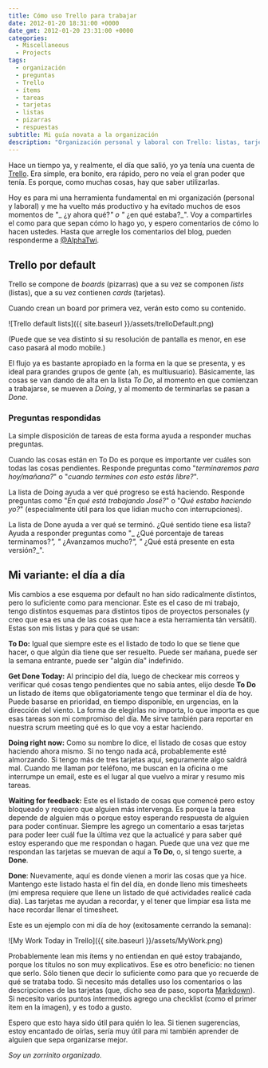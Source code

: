 ```yaml
---
title: Cómo uso Trello para trabajar
date: 2012-01-20 18:31:00 +0000
date_gmt: 2012-01-20 23:31:00 +0000
categories:
  - Miscellaneous
  - Projects
tags:
  - organización
  - preguntas
  - Trello
  - ítems
  - tareas
  - tarjetas
  - listas
  - pizarras
  - respuestas
subtitle: Mi guía novata a la organización
description: "Organización personal y laboral con Trello: listas, tarjetas, boards, multiusuario, Markdown, checklist, productividad, útiles preguntas, sugerencias."
---
```



Hace un tiempo ya, y realmente, el día que salió, yo ya tenía una cuenta de [Trello](http://trello.com). Era simple, era bonito, era rápido, pero no veía el gran poder que tenía. Es porque, como muchas cosas, hay que saber utilizarlas.

Hoy es para mi una herramienta fundamental en mi organización (personal y laboral) y me ha vuelto más productivo y ha evitado muchos de esos momentos de "_ ¿y ahora qué?_" o "_ ¿en qué estaba?_". Voy a compartirles el como para que sepan cómo lo hago yo, y espero comentarios de cómo lo hacen ustedes. Hasta que arregle los comentarios del blog, pueden responderme a [@AlphaTwi](http://twitter.com/AlphaTwi).

## Trello por default

Trello se compone de _boards_ (pizarras) que a su vez se componen _lists_ (listas), que a su vez contienen _cards_ (tarjetas).

Cuando crean un board por primera vez, verán esto como su contenido.

![Trello default lists]({{ site.baseurl }}/assets/trelloDefault.png)

(Puede que se vea distinto si su resolución de pantalla es menor, en ese caso pasará al modo mobile.)

El flujo ya es bastante apropiado en la forma en la que se presenta, y es ideal para grandes grupos de gente (ah, es multiusuario). Básicamente, las cosas se van dando de alta en la lista _To Do_, al momento en que comienzan a trabajarse, se mueven a _Doing_, y al momento de terminarlas se pasan a _Done_.

### Preguntas respondidas

La simple disposición de tareas de esta forma ayuda a responder muchas preguntas.

Cuando las cosas están en To Do es porque es importante ver cuáles son todas las cosas pendientes. Responde preguntas como "_terminaremos para hoy/mañana?_" o "_cuando termines con esto estás libre?_".

La lista de Doing ayuda a ver qué progreso se está haciendo. Responde preguntas como "_En qué está trabajando José?_" o "_Qué estaba haciendo yo?_" (especialmente útil para los que lidian mucho con interrupciones).

La lista de Done ayuda a ver qué se terminó.  ¿Qué sentido tiene esa lista? Ayuda a responder preguntas como "_ ¿Qué porcentaje de tareas terminamos?_", "_ ¿Avanzamos mucho?_", "_ ¿Qué está presente en esta versión?_".

## Mi variante: el día a día

Mis cambios a ese esquema por default no han sido radicalmente distintos, pero lo suficiente como para mencionar. Este es el caso de mi trabajo, tengo distintos esquemas para distintos tipos de proyectos personales (y creo que esa es una de las cosas que hace a esta herramienta tán versátil). Estas son mis listas y para qué se usan:

**To Do:** Igual que siempre este es el listado de todo lo que se tiene que hacer, o que algún día tiene que ser resuelto. Puede ser mañana, puede ser la semana entrante, puede ser "algún día" indefinido.

**Get Done Today:** Al principio del día, luego de checkear mis correos y verificar qué cosas tengo pendientes que no sabía antes, elijo desde **To Do** un listado de ítems que obligatoriamente tengo que terminar el día de hoy. Puede basarse en prioridad, en tiempo disponible, en urgencias, en la dirección del viento. La forma de elegirlas no importa, lo que importa es que esas tareas son mi compromiso del día. Me sirve también para reportar en nuestra scrum meeting qué es lo que voy a estar haciendo.

**Doing right now:** Como su nombre lo dice, el listado de cosas que estoy haciendo ahora mismo. Si no tengo nada acá, probablemente esté almorzando. Si tengo más de tres tarjetas aquí, seguramente algo saldrá mal. Cuando me llaman por teléfono, me buscan en la oficina o me interrumpe un email, este es el lugar al que vuelvo a mirar y resumo mis tareas.

**Waiting for feedback:** Este es el listado de cosas que comencé pero estoy bloqueado y requiero que alguien más intervenga. Es porque la tarea depende de alguien más o porque estoy esperando respuesta de alguien para poder continuar. Siempre les agrego un comentario a esas tarjetas para poder leer cuál fue la última vez que la actualicé y para saber qué estoy esperando que me respondan o hagan. Puede que una vez que me respondan las tarjetas se muevan de aquí a **To Do**, o, si tengo suerte, a **Done**.

**Done**: Nuevamente, aquí es donde vienen a morir las cosas que ya hice. Mantengo este listado hasta el fin del día, en donde lleno mis timesheets (mi empresa requiere que llene un listado de qué actividades realicé cada día). Las tarjetas me ayudan a recordar, y el tener que limpiar esa lista me hace recordar llenar el timesheet.

Este es un ejemplo con mi día de hoy (exitosamente cerrando la semana):

![My Work Today in Trello]({{ site.baseurl }}/assets/MyWork.png)

Probablemente lean mis ítems y no entiendan en qué estoy trabajando, porque los títulos no son muy explicativos. Ese es otro beneficio: no tienen que serlo. Sólo tienen que decir lo suficiente como para que yo recuerde de qué se trataba todo. Si necesito más detalles uso los comentarios o las descripciones de las tarjetas (que, dicho sea de paso, soporta [Markdown](http://en.wikipedia.org/wiki/Markdown)). Si necesito varios puntos intermedios agrego una checklist (como el primer item en la imagen), y es todo a gusto.

Espero que esto haya sido útil para quién lo lea. Si tienen sugerencias, estoy encantado de oírlas, sería muy útil para mi también aprender de alguien que sepa organizarse mejor.

_Soy un zorrinito organizado._
